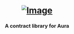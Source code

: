 <h1 align="center"><a href="#"><img src="https://static.zorin.space/assets/media/logos/ZorinProjectsSP.svg" alt="Image"></a></h1>

<h3 align="center">A contract library for Aura</h3>
